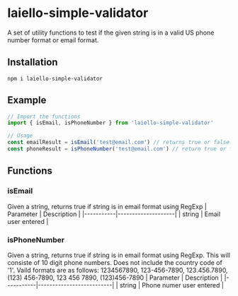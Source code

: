 # laiello-simple-validator
A set of utility functions to test if the given string is in a valid US phone number format or email format.
## Installation
``` 
npm i laiello-simple-validator
```
## Example
```javascript
// Import the functions 
import { isEmail, isPhoneNumber } from 'laiello-simple-validator'

// Usage 
const emailResult = isEmail('test@email.com') // returns true or false
const phoneResult = isPhoneNumber('test@email.com') // return true or false
```
## Functions
### isEmail
Given a string, returns true if string is in email format using RegExp
| Parameter | Description        |
|-----------|--------------------|
| string    | Email user entered |

### isPhoneNumber
Given a string, returns true if string is in email format using RegExp. This will consiste of 10 digit phone numbers. Does not include the country code of '1'. Vaild formats are as follows: 1234567890, 123-456-7890, 123.456.7890, (123) 456-7890, 123 456 7890, (123)456-7890
| Parameter | Description              |
|-----------|--------------------------|
| string    | Phone numer user entered |
